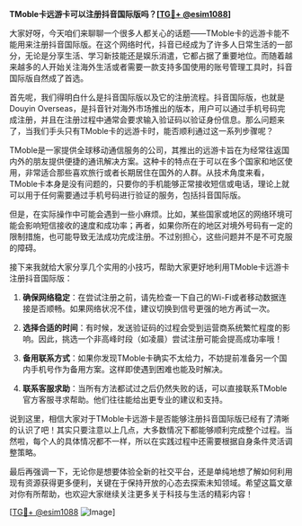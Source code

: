 **TMoble卡远游卡可以注册抖音国际版吗？[[TG💪+ @esim1088](https://t.me/s/esim1088)]**

大家好呀，今天咱们来聊聊一个很多人都关心的话题——TMoble卡的远游卡能不能用来注册抖音国际版。在这个网络时代，抖音已经成为了许多人日常生活的一部分，无论是分享生活、学习新技能还是娱乐消遣，它都占据了重要地位。而随着越来越多的人开始关注海外生活或者需要一款支持多国使用的账号管理工具时，抖音国际版自然成了首选。

首先呢，我们得明白什么是抖音国际版以及它的注册流程。抖音国际版，也就是Douyin Overseas，是抖音针对海外市场推出的版本，用户可以通过手机号码完成注册，并且在注册过程中通常会要求输入验证码以验证身份信息。那么问题来了，当我们手头只有TMoble卡的远游卡时，能否顺利通过这一系列步骤呢？

TMoble是一家提供全球移动通信服务的公司，其推出的远游卡旨在为经常往返国内外的朋友提供便捷的通讯解决方案。这种卡的特点在于可以在多个国家和地区使用，非常适合那些喜欢旅行或者长期居住在国外的人群。从技术角度来看，TMoble卡本身是没有问题的，只要你的手机能够正常接收短信或电话，理论上就可以用于任何需要通过手机号码进行验证的服务，包括抖音国际版。

但是，在实际操作中可能会遇到一些小麻烦。比如，某些国家或地区的网络环境可能会影响短信接收的速度和成功率；再者，如果你所在的地区对境外号码有一定的限制措施，也可能导致无法成功完成注册。不过别担心，这些问题并不是不可克服的障碍。

接下来我就给大家分享几个实用的小技巧，帮助大家更好地利用TMoble卡远游卡注册抖音国际版：

1. **确保网络稳定**：在尝试注册之前，请先检查一下自己的Wi-Fi或者移动数据连接是否顺畅。如果网络状况不佳，建议切换到信号更强的地方再试一次。
   
2. **选择合适的时间**：有时候，发送验证码的过程会受到运营商系统繁忙程度的影响。因此，挑选一个非高峰时段（如凌晨）尝试注册可能会提高成功率哦！

3. **备用联系方式**：如果你发现TMoble卡确实不太给力，不妨提前准备另一个国内手机号作为备用方案。这样即使遇到困难也能及时解决。

4. **联系客服求助**：当所有方法都试过之后仍然失败的话，可以直接联系TMoble官方客服寻求帮助。他们往往能给出更专业的建议和支持。

说到这里，相信大家对于TMoble卡远游卡是否能够注册抖音国际版已经有了清晰的认识了吧！其实只要注意以上几点，大多数情况下都能够顺利完成整个过程。当然啦，每个人的具体情况都不一样，所以在实践过程中还需要根据自身条件灵活调整策略。

最后再强调一下，无论你是想要体验全新的社交平台，还是单纯地想了解如何利用现有资源获得更多便利，关键在于保持开放的心态去探索未知领域。希望这篇文章对你有所帮助，也欢迎大家继续关注更多关于科技与生活的精彩内容！

[[TG💪+ @esim1088](https://t.me/s/esim1088) ![Image](https://i.postimg.cc/4NQfJmqS/Snipaste-2025-05-13-00-14-12.png)]